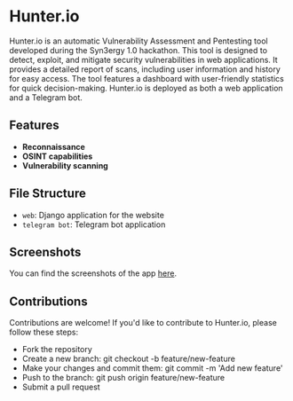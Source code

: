 # Hunter.io

Hunter.io is an automatic Vulnerability Assessment and Pentesting tool developed during the Syn3ergy 1.0 hackathon. This tool is designed to detect, exploit, and mitigate security vulnerabilities in web applications. It provides a detailed report of scans, including user information and history for easy access. The tool features a dashboard with user-friendly statistics for quick decision-making. Hunter.io is deployed as both a web application and a Telegram bot.

## Features

- **Reconnaissance**
- **OSINT capabilities**
- **Vulnerability scanning**

## File Structure

- `web`: Django application for the website
- `telegram bot`: Telegram bot application

## Screenshots

You can find the screenshots of the app [here](https://drive.google.com/drive/u/0/folders/1shFnS2O8btcm_FfpJ0NgiBMmA0W-J8Og).

## Contributions
Contributions are welcome! If you'd like to contribute to Hunter.io, please follow these steps:

- Fork the repository
- Create a new branch: git checkout -b feature/new-feature
- Make your changes and commit them: git commit -m 'Add new feature'
- Push to the branch: git push origin feature/new-feature
- Submit a pull request
